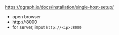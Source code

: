 https://dgraph.io/docs/installation/single-host-setup/

- open browser
- http://<ip>:8000
- for server, input `http://<ip>:8080`
